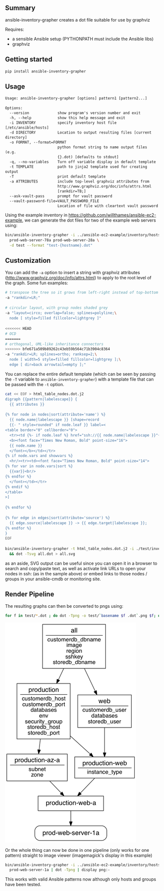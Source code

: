 ## Summary
ansible-inventory-grapher creates a dot file suitable for use by
graphviz

Requires:
* a sensible Ansible setup (PYTHONPATH must include the Ansible libs)
* graphviz

## Getting started
```bash
pip install ansible-inventory-grapher
```

## Usage
```
Usage: ansible-inventory-grapher [options] pattern1 [pattern2...]

Options:
  --version             show program's version number and exit
  -h, --help            show this help message and exit
  -i INVENTORY          specify inventory host file [/etc/ansible/hosts]
  -d DIRECTORY          Location to output resulting files [current directory]
  -o FORMAT, --format=FORMAT
                        python format string to name output files (e.g.
                        {}.dot) [defaults to stdout]
  -q, --no-variables    Turn off variable display in default template
  -t TEMPLATE           path to jinja2 template used for creating output
  -T                    print default template
  -a ATTRIBUTES         include top-level graphviz attributes from
                        http://www.graphviz.org/doc/info/attrs.html
                        [rankdir=TB;]
  --ask-vault-pass      prompt for vault password
  --vault-password-file=VAULT_PASSWORD_FILE
                        Location of file with cleartext vault password
```

Using the example inventory in https://github.com/willthames/ansible-ec2-example,
we can generate the dot files for two of the example web servers using:
```bash
bin/ansible-inventory-grapher -i ../ansible-ec2-example/inventory/hosts \
  prod-web-server-78a prod-web-server-28a \
  -d test --format "test-{hostname}.dot"
```

## Customization

You can add the `-a` option to insert a string with graphviz attributes (http://www.graphviz.org/doc/info/attrs.html) to apply to the root level of the graph.  Some fun examples:

```bash
# transpose the tree so it grows from left-right instead of top-bottom
-a "rankdir=LR;"

# circular layout, with group nodes shaded grey
-a "layout=circo; overlap=false; splines=polyline;\
  node [ style=filled fillcolor=lightgrey ]"

<<<<<<< HEAD
# OCD
=======
# orthogonal, UML-like inheritance connectors
>>>>>>> bfe671a509b89262c43eb59b564c71b3904c8364
-a "rankdir=LR; splines=ortho; ranksep=2;\
  node [ width=5 style=filled fillcolor=lightgrey ];\
  edge [ dir=back arrowtail=empty ];"
```

You can replace the entire default template (which can be seen by passing the
`-T` variable to `ansible-inventory-grapher`) with a template file
that can be passed with the `-t` option.
```bash
cat << EOF > html_table_nodes.dot.j2
digraph {{pattern|labelescape}} {
  {{ attributes }}

{% for node in nodes|sort(attribute='name') %}
  {{ node.name|labelescape }} [shape=record
  {{- " style=rounded" if node.leaf }} label=<
<table border="0" cellborder="0">
  <tr><td {%- if node.leaf %} href="ssh://{{ node.name|labelescape }}"{% endif -%} >
  <b><font face="Times New Roman, Bold" point-size="16">
  {{ node.name }}
  </font></b></td></tr>
{% if node.vars and showvars %}
  <hr/><tr><td><font face="Times New Roman, Bold" point-size="14">
{% for var in node.vars|sort %}
  {{var}}<br/>
{% endfor %}
  </font></td></tr>
{% endif %}
</table>
>]

{% endfor %}

{% for edge in edges|sort(attribute='source') %}
  {{ edge.source|labelescape }} -> {{ edge.target|labelescape }};
{% endfor %}
}
EOF

bin/ansible-inventory-grapher -t html_table_nodes.dot.j2 -i ./test/inventory/hosts all > all.dot \
  && dot -Tsvg all.dot > all.svg
```

as an aside, SVG output can be useful since you can open it in a
browser to search and copy/paste text, as well as activate link URLs
to open your nodes in ssh: (as in the sample above) or embed links to
those nodes / groups in your ansible-cmdb or monitoring site.

## Render Pipeline

The resulting graphs can then be converted to pngs using:
```bash
for f in test/*.dot ; do dot -Tpng -o test/`basename $f .dot`.png $f; done
```

![Resulting image for prod-web-server-78a](test/prod-web-server-1a.png)

Or the whole thing can now be done in one pipeline (only works for one pattern) 
straight to image viewer (imagemagick's display in this example)
```bash
bin/ansible-inventory-grapher -i ../ansible-ec2-example/inventory/hosts \
  prod-web-server-1a | dot -Tpng | display png:-
```

This works with valid Ansible patterns now although only hosts and groups have been tested.
